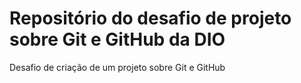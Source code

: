 # Repositório do desafio de projeto sobre Git e GitHub da DIO
Desafio de criação de um projeto sobre Git e GitHub
